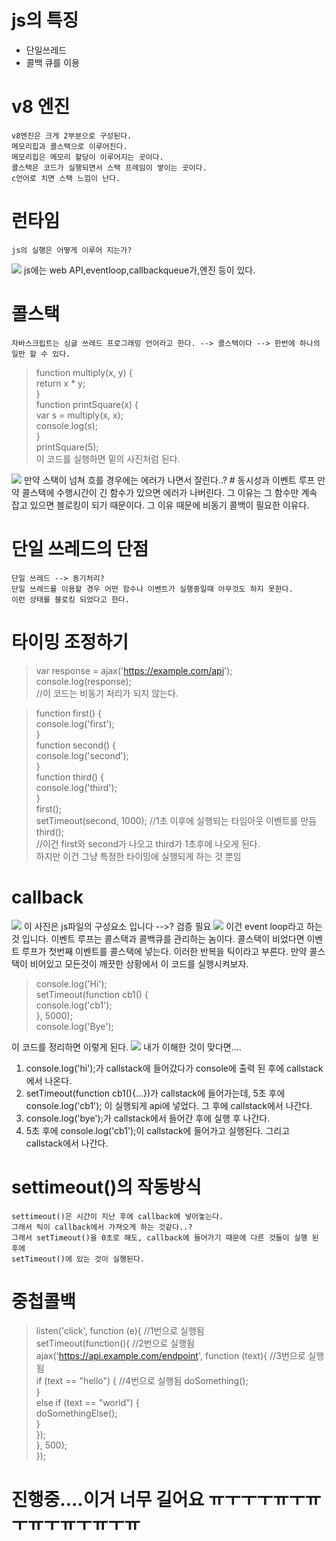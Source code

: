 # js의 특징
* 단일쓰레드
* 콜백 큐를 이용
# v8 엔진
    v8엔진은 크게 2부분으로 구성된다.  
    메모리힙과 콜스택으로 이루어진다.  
    메모리힙은 메모리 할당이 이루어지는 곳이다.  
    콜스택은 코드가 실행되면서 스택 프레임이 쌓이는 곳이다.   
    c언어로 치면 스택 느낌이 난다.  
# 런타임
    js의 실행은 어떻게 이루어 지는가?
<img src="https://cdn-images-1.medium.com/max/1000/1*i9nTlOSPH3q-sCd5-WHg-g.png">
    js에는 web API,eventloop,callbackqueue가,엔진 등이 있다.  

# 콜스택
    자바스크립트는 싱글 쓰레드 프로그래밍 언어라고 한다. --> 콜스택이다 --> 한번에 하나의 일만 할 수 있다.  
>function multiply(x, y) {    
    return x * y;    
}    
function printSquare(x) {    
    var s = multiply(x, x);    
    console.log(s);    
}    
printSquare(5);    
이 코드를 실행하면 밑의 사진처럼 된다.
<img src="https://cdn-images-1.medium.com/max/1000/1*1FL2WcODqRrK40rrzA5QQA.png">
만약 스택이 넘쳐 흐를 경우에는 에러가 나면서 잘린다..?  
# 동시성과 이벤트 루프
    만약 콜스택에 수행시간이 긴 함수가 있으면 에러가 나버린다.  
    그 이유는 그 함수만 계속 잡고 있으면 블로킹이 되기 때문이다.  
    그 이유 때문에 비동기 콜백이 필요한 이유다.

# 단일 쓰레드의 단점
    단일 쓰레드 --> 동기처리?
    단일 쓰레드를 이용할 경우 어떤 함수나 이벤트가 실행중일때 아무것도 하지 못한다.  
    이런 상태를 블로킹 되었다고 한다.
# 타이밍 조정하기
> var response = ajax('https://example.com/api');
> console.log(response);  
    //이 코드는 비동기 처리가 되지 않는다.

> function first() {  
    console.log('first');  
}  
function second() {  
    console.log('second');  
}  
function third() {  
    console.log('third');  
}  
first();  
setTimeout(second, 1000); //1초 이후에 실행되는 타임아웃 이벤트를 만듬
third();  
    //이건 first와 second가 나오고 third가 1초후에 나오게 된다.  
하지만 이건 그냥 특정한 타이밍에 실행되게 하는 것 뿐임

# callback
<img src="https://cdn-images-1.medium.com/max/1000/1*FA9NGxNB6-v1oI2qGEtlRQ.png">
이 사진은 js파일의 구성요소 입니다     -->? 검증 필요  
<img src="https://cdn-images-1.medium.com/max/1000/1*KGBiAxjeD9JT2j6KDo0zUg.png">
이건 event loop라고 하는 것 입니다. 이벤트 루프는 콜스택과 콜백큐를 관리하는 놈이다.  
콜스택이 비었다면 이벤트 루프가 첫번째 이벤트를 콜스택에 넣는다.  
이러한 반복을 틱이라고 부른다.
만약 콜스택이 비어있고 모든것이 깨끗한 상황에서 이 코드를 실행시켜보자.

> console.log('Hi');  
setTimeout(function cb1() {   
    console.log('cb1');  
}, 5000);  
console.log('Bye');  

이 코드를 정리하면 이렇게 된다.
<img src="https://cdn-images-1.medium.com/max/1000/1*TozSrkk92l8ho6d8JxqF_w.gif">
    내가 이해한 것이 맞다면....   
1. console.log('hi');가 callstack에 들어갔다가 console에 출력 된 후에 callstack에서 나온다.  
2. setTimeout(function cb1(){...})가 callstack에 들어가는데, 5초 후에   console.log('cb1'); 이 실행되게 api에 넣었다. 그 후에 callstack에서 나간다.
3. console.log('bye');가 callstack에서 들어간 후에 실행 후 나간다.
4. 5초 후에 console.log('cb1');이 callstack에 들어가고 실행된다. 그리고 callstack에서 나간다.
# settimeout()의 작동방식
    settimeout()은 시간이 지난 후에 callback에 넣어놓는다.
    그래서 틱이 callback에서 가져오게 하는 것같다..?
    그래서 setTimeout()을 0초로 해도, callback에 들어가기 때문에 다른 것들이 실행 된 후에 
    setTimeout()에 있는 것이 실행된다.

# 중첩콜백
>listen('click', function (e){  //1번으로 실행됨  
    setTimeout(function(){  //2번으로 실행됨  
        ajax('https://api.example.com/endpoint', function (text){ //3번으로 실행됨  
            if (text == "hello") {  //4번으로 실행됨
	        doSomething();  
	    }   
	    else if (text == "world") {  
	        doSomethingElse();  
            }  
        });  
    }, 500);  
    });  
  

# 진행중....이거 너무 길어요 ㅠㅜㅜㅜㅠㅜㅠㅜㅠㅜㅠㅜㅠㅜㅠ
   


